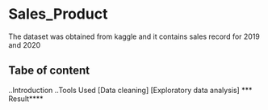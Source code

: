 # Sales_Product
The dataset was obtained from kaggle and it contains sales record for 2019 and 2020
## Tabe of content
..Introduction
..Tools Used
[Data cleaning]
[Exploratory data analysis]
*** Result****
